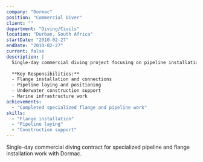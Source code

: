 ```yaml
---
company: "Dormac"
position: "Commercial Diver"
client: ""
department: "Diving/Civils"
location: "Durban, South Africa"
startDate: "2010-02-27"
endDate: "2010-02-27"
current: false
description: |
  Single-day commercial diving project focusing on pipeline installation and flange work.
  
  **Key Responsibilities:**
  - Flange installation and connections
  - Pipeline laying and positioning
  - Underwater construction support
  - Marine infrastructure work
achievements:
  - "Completed specialized flange and pipeline work"
skills:
  - "Flange installation"
  - "Pipeline laying"
  - "Construction support"
---
```


Single-day commercial diving contract for specialized pipeline and flange installation work with Dormac. 